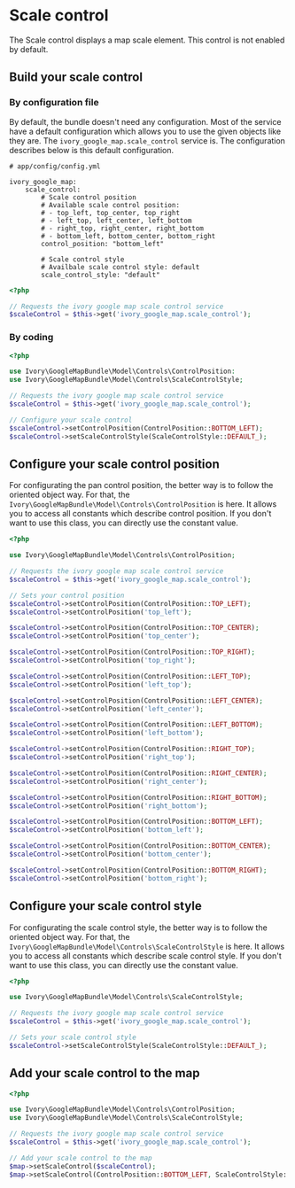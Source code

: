 # Scale control

The Scale control displays a map scale element. This control is not enabled by default.

## Build your scale control

### By configuration file

By default, the bundle doesn't need any configuration. Most of the service have a default configuration which allows you to use the given objects like they are.
The ``ivory_google_map.scale_control`` service is. The configuration describes below is this default configuration.

```
# app/config/config.yml

ivory_google_map:
    scale_control:
        # Scale control position
        # Available scale control position:
        # - top_left, top_center, top_right
        # - left_top, left_center, left_bottom
        # - right_top, right_center, right_bottom
        # - bottom_left, bottom_center, bottom_right
        control_position: "bottom_left"

        # Scale control style
        # Availbale scale control style: default
        scale_control_style: "default"
```

``` php
<?php

// Requests the ivory google map scale control service
$scaleControl = $this->get('ivory_google_map.scale_control');
```

### By coding

``` php
<?php

use Ivory\GoogleMapBundle\Model\Controls\ControlPosition:
use Ivory\GoogleMapBundle\Model\Controls\ScaleControlStyle;

// Requests the ivory google map scale control service
$scaleControl = $this->get('ivory_google_map.scale_control');

// Configure your scale control
$scaleControl->setControlPosition(ControlPosition::BOTTOM_LEFT);
$scaleControl->setScaleControlStyle(ScaleControlStyle::DEFAULT_);
```

## Configure your scale control position

For configurating the pan control position, the better way is to follow the oriented object way. For that, the ``Ivory\GoogleMapBundle\Model\Controls\ControlPosition`` is here.
It allows you to access all constants which describe control position. If you don't want to use this class, you can directly use the constant value.

``` php
<?php

use Ivory\GoogleMapBundle\Model\Controls\ControlPosition;

// Requests the ivory google map scale control service
$scaleControl = $this->get('ivory_google_map.scale_control');

// Sets your control position
$scaleControl->setControlPosition(ControlPosition::TOP_LEFT);
$scaleControl->setControlPosition('top_left');

$scaleControl->setControlPosition(ControlPosition::TOP_CENTER);
$scaleControl->setControlPosition('top_center');

$scaleControl->setControlPosition(ControlPosition::TOP_RIGHT);
$scaleControl->setControlPosition('top_right');

$scaleControl->setControlPosition(ControlPosition::LEFT_TOP);
$scaleControl->setControlPosition('left_top');

$scaleControl->setControlPosition(ControlPosition::LEFT_CENTER);
$scaleControl->setControlPosition('left_center');

$scaleControl->setControlPosition(ControlPosition::LEFT_BOTTOM);
$scaleControl->setControlPosition('left_bottom');

$scaleControl->setControlPosition(ControlPosition::RIGHT_TOP);
$scaleControl->setControlPosition('right_top');

$scaleControl->setControlPosition(ControlPosition::RIGHT_CENTER);
$scaleControl->setControlPosition('right_center');

$scaleControl->setControlPosition(ControlPosition::RIGHT_BOTTOM);
$scaleControl->setControlPosition('right_bottom');

$scaleControl->setControlPosition(ControlPosition::BOTTOM_LEFT);
$scaleControl->setControlPosition('bottom_left');

$scaleControl->setControlPosition(ControlPosition::BOTTOM_CENTER);
$scaleControl->setControlPosition('bottom_center');

$scaleControl->setControlPosition(ControlPosition::BOTTOM_RIGHT);
$scaleControl->setControlPosition('bottom_right');
```

## Configure your scale control style

For configurating the scale control style, the better way is to follow the oriented object way. For that, the ``Ivory\GoogleMapBundle\Model\Controls\ScaleControlStyle`` is here.
It allows you to access all constants which describe scale control style. If you don't want to use this class, you can directly use the constant value.

``` php
<?php

use Ivory\GoogleMapBundle\Model\Controls\ScaleControlStyle;

// Requests the ivory google map scale control service
$scaleControl = $this->get('ivory_google_map.scale_control');

// Sets your scale control style
$scaleControl->setScaleControlStyle(ScaleControlStyle::DEFAULT_);
```

## Add your scale control to the map

``` php
<?php

use Ivory\GoogleMapBundle\Model\Controls\ControlPosition;
use Ivory\GoogleMapBundle\Model\Controls\ScaleControlStyle;

// Requests the ivory google map scale control service
$scaleControl = $this->get('ivory_google_map.scale_control');

// Add your scale control to the map
$map->setScaleControl($scaleControl);
$map->setScaleControl(ControlPosition::BOTTOM_LEFT, ScaleControlStyle::DEFAULT_);
```
